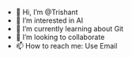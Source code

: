 - 👋 Hi, I’m @Trishant
- 👀 I’m interested in AI
- 🌱 I’m currently learning about Git
- 💞️ I’m looking to collaborate 
- 📫 How to reach me: Use Email

<!---
Meaw-Meaw/Meaw-Meaw is a ✨ special ✨ repository because its `README.md` (this file) appears on your GitHub profile.
You can click the Preview link to take a look at your changes.
--->
